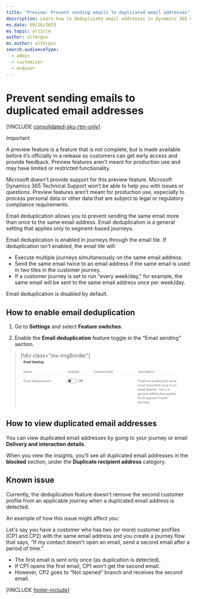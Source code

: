 ```yaml
---
title: "Preview: Prevent sending emails to duplicated email addresses"
description: Learn how to deduplicate email addresses in Dynamics 365 Customer Insights - Journeys.
ms.date: 09/26/2023
ms.topic: article
author: alfergus
ms.author: alfergus
search.audienceType: 
  - admin
  - customizer
  - enduser
---
```


# Prevent sending emails to duplicated email addresses

[!INCLUDE [consolidated-sku-rtm-only](./includes/consolidated-sku-rtm-only.md)]

> [!IMPORTANT]
> A preview feature is a feature that is not complete, but is made available before it’s officially in a release so customers can get early access and provide feedback. Preview features aren’t meant for production use and may have limited or restricted functionality.
> 
> Microsoft doesn't provide support for this preview feature. Microsoft Dynamics 365 Technical Support won’t be able to help you with issues or questions. Preview features aren’t meant for production use, especially to process personal data or other data that are subject to legal or regulatory compliance requirements.

Email deduplication allows you to prevent sending the same email more than once to the same email address. Email deduplication is a general setting that applies only to segment-based journeys.

Email deduplication is enabled in journeys through the email tile. If deduplication isn't enabled, the email tile will:

- Execute multiple journeys simultaneously on the same email address.  
- Send the same email twice to an email address if the same email is used in two tiles in the customer journey.  
- If a customer journey is set to run "every week/day," for example, the same email will be sent to the same email address once per week/day. 

Email deduplication is disabled by default.

## How to enable email deduplication

1. Go to **Settings** and select **Feature switches**.

2. Enable the **Email deduplication** feature toggle in the "Email sending" section. 

> [!div class="mx-imgBorder"]
> ![Turn on the button for email deduplication.](media/enable-email-deduplication-button.png)

## How to view duplicated email addresses

You can view duplicated email addresses by going to your journey or email **Delivery and interaction details**.

When you view the insights, you'll see all duplicated email addresses in the **blocked** section, under the **Duplicate recipient address** category.

## Known issue

Currently, the deduplication feature doesn't remove the second customer profile from an applicable journey when a duplicated email address is detected.

An example of how this issue might affect you:

Let's say you have a customer who has two (or more) customer profiles (CP1 and CP2) with the same email address and you create a journey flow that says, "If my contact doesn't open an email, send a second email after a period of time."
-	The first email is sent only once (as duplication is detected).
-	If CP1 opens the first email, CP1 won't get the second email.
-	However, CP2 goes to “Not opened” branch and receives the second email.

[!INCLUDE [footer-include](./includes/footer-banner.md)]